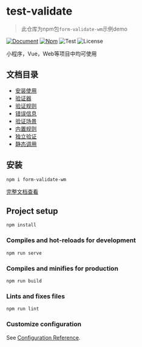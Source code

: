 # test-validate

>此仓库为npm包`form-validate-wm`示例demo

[![Document](https://img.shields.io/badge/Document-1.6.1-green)](https://validate.itwmw.com/)
[![Npm](https://img.shields.io/badge/Npm-2.0.0-beta.1-blue)](https://www.npmjs.com/package/form-validate-wm)
![Test](https://img.shields.io/badge/Test-ject-yellow)
![License](https://img.shields.io/badge/License-MIT-success)


小程序，Vue，Web等项目中均可使用
## 文档目录
* [安装使用](https://validate.itwmw.com/)
* [验证器](https://validate.itwmw.com/validate.html)
* [验证规则](https://validate.itwmw.com/rule.html)
* [错误信息](https://validate.itwmw.com/error.html)
* [验证场景](https://validate.itwmw.com/scene.html)
* [内置规则](https://validate.itwmw.com/built-in-rule.html)
* [独立验证](https://validate.itwmw.com/stand.html)
* [静态调用](https://validate.itwmw.com/static.html)

## 安装
```
npm i form-validate-wm
```

[完整文档查看](https://validate.itwmw.com)

## Project setup
```
npm install
```

### Compiles and hot-reloads for development
```
npm run serve
```

### Compiles and minifies for production
```
npm run build
```

### Lints and fixes files
```
npm run lint
```

### Customize configuration
See [Configuration Reference](https://cli.vuejs.org/config/).
